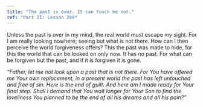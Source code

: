 ```yaml
---
title: "The past is over. It can touch me not."
ref: "Part II: Lesson 289"
---
```


Unless the past is over in my mind, the real world must escape my sight.
For I am really looking nowhere; seeing but what is not there. How can I
then perceive the world forgiveness offers? This the past was made to
hide, for this the world that can be looked on only now. It has no past.
For what can be forgiven but the past, and if it is forgiven it is gone.

*“Father, let me not look upon a past that is not there. For You have
offered me Your own replacement, in a present world the past has left
untouched and free of sin. Here is the end of guilt. And here am I made
ready for Your final step. Shall I demand that You wait longer for Your
Son to find the loveliness You planned to be the end of all his dreams
and all his pain?”*

